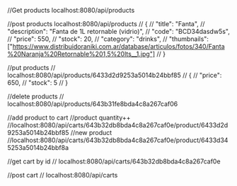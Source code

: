//Get products
localhost:8080/api/products

//post products
localhost:8080/api/products
// {
// 	"title": "Fanta",
//     "description": "Fanta de 1L retornable (vidrio)",
//     "code": "BCD34dasdw5s",
//     "price": 550,
//     "stock": 20,
//     "category": "drinks",
//     "thumbnails": ["https://www.distribuidoraniki.com.ar/database/articulos/fotos/340/Fanta%20Naranja%20Retornable%201,5%20lts__1.jpg"]
// }

//put products
// localhost:8080/api/products/6433d2d9253a5014b24bbf85
// {
// 	"price": 650,
// 	"stock": 5
// }

//delete products
// localhost:8080/api/products/643b31fe8bda4c8a267caf06

//add product to cart
//product quantity++
//localhost:8080/api/carts/643b32db8bda4c8a267caf0e/product/6433d2d9253a5014b24bbf85
//new product
//localhost:8080/api/carts/643b32db8bda4c8a267caf0e/product/6433d345253a5014b24bbf8a

//get cart by id 
// localhost:8080/api/carts/643b32db8bda4c8a267caf0e

//post cart
// localhost:8080/api/carts